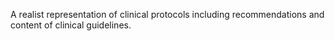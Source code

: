 A realist representation of clinical protocols including recommendations and content of clinical guidelines.